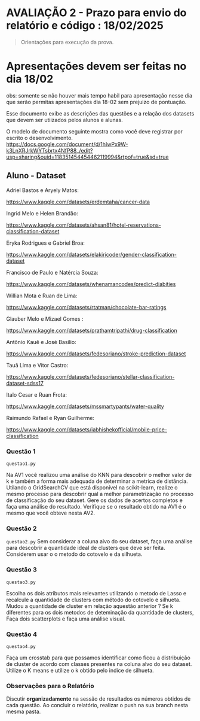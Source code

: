 # AVALIAÇÃO 2 - Prazo para envio do relatório e código : 18/02/2025
> Orientações para execução da prova.

# Apresentações devem ser feitas no dia 18/02
obs: somente se não houver mais tempo habil para apresentação nesse dia
que serão permitas apresentações dia 18-02 sem prejuizo de pontuação.


Esse documento exibe as descrições das questões e a relação dos datasets que devem ser utiizados 
pelos alunos e alunas.

O modelo de documento seguinte mostra como você deve registrar por escrito o desenvolvimento. 
https://docs.google.com/document/d/1hIwPx9W-k3LnXRJrkWYTsbrtx4NfP88_/edit?usp=sharing&ouid=118351454454462119994&rtpof=true&sd=true

##  Aluno - Dataset

Adriel Bastos e Aryely  Matos: 

https://www.kaggle.com/datasets/erdemtaha/cancer-data

Ingrid Melo e Helen Brandão: 

https://www.kaggle.com/datasets/ahsan81/hotel-reservations-classification-dataset

Eryka Rodrigues e Gabriel Broa: 

https://www.kaggle.com/datasets/elakiricoder/gender-classification-dataset


Francisco de Paulo e Natércia Souza: 

https://www.kaggle.com/datasets/whenamancodes/predict-diabities



Willian Mota e Ruan de Lima: 

 https://www.kaggle.com/datasets/rtatman/chocolate-bar-ratings



Glauber Melo e Mizael Gomes : 

https://www.kaggle.com/datasets/prathamtripathi/drug-classification



Antônio Kauê e José Basílio: 

https://www.kaggle.com/datasets/fedesoriano/stroke-prediction-dataset



Tauã Lima e Vitor Castro: 

 https://www.kaggle.com/datasets/fedesoriano/stellar-classification-dataset-sdss17


Italo Cesar e Ruan Frota: 

 https://www.kaggle.com/datasets/mssmartypants/water-quality


Raimundo Rafael e Ryan Guilherme:

https://www.kaggle.com/datasets/iabhishekofficial/mobile-price-classification

### Questão 1

```questao1.py```

Na AV1 você realizou uma análise do KNN para descobrir o melhor valor de k e também a forma mais adequada de determinar
a metrica de distância. Utilando o GridSearchCV que está disponível na scikit-learn, realize o mesmo processo para descobrir
qual a melhor parametrização no processo de classificação do seu dataset. Gere os dados de acertos completos e faça uma análise
do resultado. Verifique se o resultado obtido na AV1 é o mesmo que você obteve nesta AV2.

### Questão 2

```questao2.py```
Sem considerar a coluna alvo do seu dataset, faça uma análise para descobrir a quantidade ideal de clusters que deve ser 
feita. Considerem usar o o metodo do cotovelo e da silhueta. 

### Questão 3

```questao3.py```

Escolha os dois atributos mais relevantes utilizando o metodo de Lasso e recalcule a quantidade de clusters com método do cotovelo e silhueta. 
Mudou a quantidade de cluster em relação aquestão anterior ? Se k diferentes para os dois metodos de deteminação da quantidade de clusters,
Faça dois scatterplots e faça uma análise visual.

### Questão 4

```questao4.py```

Faça um crosstab para que possamos identificar como ficou a distribuição de cluster de acordo com classes presentes na coluna 
alvo do seu dataset. Utilize o K means e utilize o k obtido pelo indice de silhueta.

### Observações para o Relatório

Discutir **organizadamente** na sessão de resultados os números obtidos de cada questão.
Ao concluir o relatório, realizar o push na sua branch nesta mesma pasta.